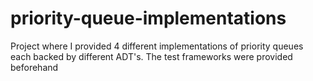 # priority-queue-implementationsProject where I provided 4 different implementations of priority queues eachbacked by different ADT's. The test frameworks were provided beforehand
